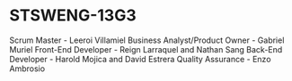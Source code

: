 # STSWENG-13G3
Scrum Master - Leeroi Villamiel
Business Analyst/Product Owner - Gabriel Muriel
Front-End Developer - Reign Larraquel and Nathan Sang
Back-End Developer - Harold Mojica and David Estrera
Quality Assurance - Enzo Ambrosio

